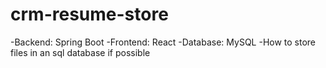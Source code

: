 # crm-resume-store

-Backend: Spring Boot
-Frontend: React
-Database: MySQL
 -How to store files in an sql database if possible
 
